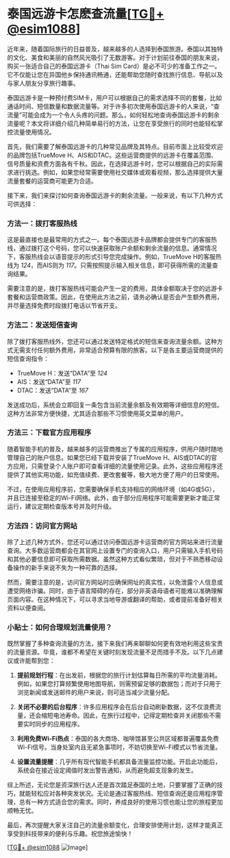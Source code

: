 # 泰国远游卡怎麽查流量[[TG💪+ @esim1088](https://t.me/s/esim1088)]

近年来，随着国际旅行的日益普及，越来越多的人选择到泰国旅游。泰国以其独特的文化、美食和美丽的自然风光吸引了无数游客。对于计划前往泰国的朋友来说，购买一张适合自己的泰国远游卡（Thai Sim Card）是必不可少的准备工作之一。它不仅能让您在异国他乡保持通讯畅通，还能帮助您随时查找旅行信息、导航以及与家人朋友分享旅行趣事。

泰国远游卡是一种预付费SIM卡，用户可以根据自己的需求选择不同的套餐，比如通话时间、短信数量和数据流量等。对于许多初次使用泰国远游卡的人来说，“查流量”可能会成为一个令人头疼的问题。那么，如何轻松地查询泰国远游卡的剩余流量呢？本文将详细介绍几种简单易行的方法，让您在享受旅行的同时也能轻松掌控流量使用情况。

首先，我们需要了解泰国远游卡的几种常见品牌及其特点。目前市面上比较受欢迎的品牌包括TrueMove H、AIS和DTAC。这些运营商提供的远游卡在覆盖范围、信号质量和资费方面各有千秋。因此，在选择远游卡时，您可以根据自己的实际需求进行挑选。例如，如果您经常需要使用社交媒体或观看视频，那么选择提供大量流量套餐的运营商可能更为合适。

接下来，我们来探讨如何查询泰国远游卡的剩余流量。一般来说，有以下几种方式可供选择：

### 方法一：拨打客服热线

这是最直接也是最常用的方式之一。每个泰国远游卡品牌都会提供专门的客服热线，通过拨打这个号码，您可以快速获取账户余额和剩余流量的信息。通常情况下，客服热线会以语音提示的形式引导您完成操作。例如，TrueMove H的客服热线为 *124*，而AIS则为 *117*。只需按照提示输入相关信息，即可获得所需的流量查询结果。

需要注意的是，拨打客服热线可能会产生一定的费用，具体金额取决于您的远游卡套餐和运营商政策。因此，在使用此方法之前，请务必确认是否会产生额外费用，并尽量选择免费时段拨打电话以节省开支。

### 方法二：发送短信查询

除了拨打客服热线外，您还可以通过发送特定格式的短信来查询流量余额。这种方式无需支付任何额外费用，非常适合预算有限的旅客。以下是各主要运营商提供的短信查询指令：

- TrueMove H：发送“DATA”至 *124*
- AIS：发送“DATA”至 *117*
- DTAC：发送“DATA”至 *167*

发送成功后，系统会立即回复一条包含当前流量余额及有效期等详细信息的短信。这种方法非常方便快捷，尤其适合那些不习惯使用英文菜单的用户。

### 方法三：下载官方应用程序

随着智能手机的普及，越来越多的运营商推出了专属的应用程序，供用户随时随地管理自己的账户信息。如果您已经下载并安装了TrueMove H、AIS或DTAC的官方应用，只需登录个人账户即可查看详细的流量使用记录。此外，这些应用程序还提供了其他实用功能，如充值续费、更改套餐等，极大地方便了用户的日常使用。

不过，在使用应用程序前，您需要确保手机支持相应的网络环境（如4G或5G），并且已连接至稳定的Wi-Fi网络。此外，由于部分应用程序可能需要更新才能正常运行，建议定期检查版本号并及时升级。

### 方法四：访问官方网站

除了上述几种方式外，您还可以通过访问泰国远游卡运营商的官方网站来进行流量查询。大多数运营商都会在其官网上设置专门的查询入口，用户只需输入手机号码和其他必要信息即可获取所需数据。虽然这种方式看似繁琐，但对于不熟悉移动设备操作的新手来说不失为一种可靠的选择。

然而，需要注意的是，访问官方网站时应确保网址的真实性，以免泄露个人信息或遭受网络诈骗。同时，由于语言障碍的存在，部分非英语母语者可能难以准确理解页面内容。在这种情况下，可以寻求当地导游或翻译的帮助，或者提前准备好相关资料以便查阅。

### 小贴士：如何合理规划流量使用？

既然掌握了多种查询流量的方法，接下来我们再来聊聊如何更有效地利用这些宝贵的流量资源。毕竟，谁都不希望在关键时刻发现流量不足而措手不及。以下几点建议或许能帮到您：

1. **提前规划行程**：在出发前，根据您的旅行计划估算每日所需的平均流量消耗。例如，如果您打算频繁使用地图导航，则需预留足够的数据包；而对于只用于浏览新闻或发送邮件的用户来说，则可适当减少流量分配。
   
2. **关闭不必要的后台程序**：许多应用程序会在后台自动刷新数据，这不仅浪费流量，还会缩短电池寿命。因此，在旅行过程中，记得定期检查并关闭那些不需要实时同步的应用程序。
   
3. **利用免费Wi-Fi热点**：泰国的各大商场、咖啡馆甚至公共区域都普遍覆盖免费Wi-Fi信号。当身处室内且无紧急事项时，不妨切换至Wi-Fi模式以节省流量。
   
4. **设置流量提醒**：几乎所有现代智能手机都具备流量监控功能。开启此功能后，系统会在接近设定阈值时发出警告通知，从而避免超支现象的发生。

综上所述，无论您是资深旅行达人还是首次踏足泰国的土地，只要掌握了正确的技巧，就能轻松应对各种突发状况。无论是通过客服热线、短信查询还是应用程序管理，总有一种方式适合您的需求。同时，养成良好的使用习惯也能让您的旅程更加顺畅无忧。

最后，再次提醒大家关注自己的流量余额变化，合理安排使用计划，这样才能真正享受到科技带来的便利与乐趣。祝您旅途愉快！

[[TG💪+ @esim1088](https://t.me/s/esim1088) ![Image](https://i.postimg.cc/4NQfJmqS/Snipaste-2025-05-13-00-14-12.png)]